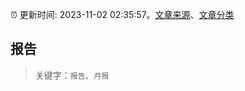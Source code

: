 :alarm_clock: 更新时间: 2023-11-02 02:35:57。[文章来源](/README.md)、[文章分类](/TAGS.md)

## 报告


> 关键字：`报告`、`月报`



